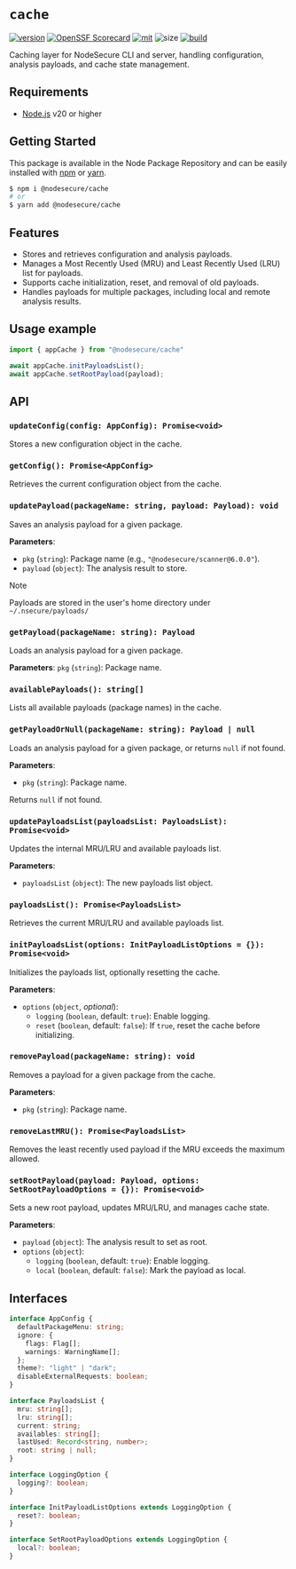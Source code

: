 # `cache`

[![version](https://img.shields.io/github/package-json/v/NodeSecure/Cli?filename=workspaces%cache%2Fpackage.json&style=for-the-badge)](https://www.npmjs.com/package/@nodesecure/cache)
[![OpenSSF
Scorecard](https://api.securityscorecards.dev/projects/github.com/NodeSecure/cli/badge?style=for-the-badge)](https://api.securityscorecards.dev/projects/github.com/NodeSecure/cli)
[![mit](https://img.shields.io/github/license/NodeSecure/Cli?style=for-the-badge)](https://github.com/NodeSecure/cli/blob/master/LICENSE)
![size](https://img.shields.io/github/languages/code-size/NodeSecure/cache?style=for-the-badge)
[![build](https://img.shields.io/github/actions/workflow/status/NodeSecure/cli/cache.yml?style=for-the-badge)](https://github.com/NodeSecure/cli/actions?query=workflow%3A%cache+CI%22)

Caching layer for NodeSecure CLI and server, handling configuration, analysis payloads, and cache state management.

## Requirements

- [Node.js](https://nodejs.org/en/) v20 or higher

## Getting Started

This package is available in the Node Package Repository and can be easily installed with [npm](https://docs.npmjs.com/getting-started/what-is-npm) or [yarn](https://yarnpkg.com).

```bash
$ npm i @nodesecure/cache
# or
$ yarn add @nodesecure/cache
```

## Features

- Stores and retrieves configuration and analysis payloads.
- Manages a Most Recently Used (MRU) and Least Recently Used (LRU) list for payloads.
- Supports cache initialization, reset, and removal of old payloads.
- Handles payloads for multiple packages, including local and remote analysis results.

## Usage example

```js
import { appCache } from "@nodesecure/cache"

await appCache.initPayloadsList();
await appCache.setRootPayload(payload);
```

## API

### `updateConfig(config: AppConfig): Promise<void>`

Stores a new configuration object in the cache.

### `getConfig(): Promise<AppConfig>`

Retrieves the current configuration object from the cache.

### `updatePayload(packageName: string, payload: Payload): void`

Saves an analysis payload for a given package.

**Parameters**:
- `pkg` (`string`): Package name (e.g., `"@nodesecure/scanner@6.0.0"`).
- `payload` (`object`): The analysis result to store.

> [!NOTE]
> Payloads are stored in the user's home directory under `~/.nsecure/payloads/`

### `getPayload(packageName: string): Payload`

Loads an analysis payload for a given package.

**Parameters**:
`pkg` (`string`): Package name.

### `availablePayloads(): string[]`

Lists all available payloads (package names) in the cache.

### `getPayloadOrNull(packageName: string): Payload | null`

Loads an analysis payload for a given package, or returns `null` if not found.

**Parameters**:

- `pkg` (`string`): Package name.

Returns `null` if not found.

### `updatePayloadsList(payloadsList: PayloadsList): Promise<void>`

Updates the internal MRU/LRU and available payloads list.

**Parameters**:

- `payloadsList` (`object`): The new payloads list object.

### `payloadsList(): Promise<PayloadsList>`

Retrieves the current MRU/LRU and available payloads list.

### `initPayloadsList(options: InitPayloadListOptions = {}): Promise<void>`

Initializes the payloads list, optionally resetting the cache.

**Parameters**:

- `options` (`object`, *optional*):
  - `logging` (`boolean`, default: `true`): Enable logging.
  - `reset` (`boolean`, default: `false`): If `true`, reset the cache before initializing.

### `removePayload(packageName: string): void`

Removes a payload for a given package from the cache.

**Parameters**:
- `pkg` (`string`): Package name.

### `removeLastMRU(): Promise<PayloadsList>`

Removes the least recently used payload if the MRU exceeds the maximum allowed.

### `setRootPayload(payload: Payload, options: SetRootPayloadOptions = {}): Promise<void>`

Sets a new root payload, updates MRU/LRU, and manages cache state.

**Parameters**:

- `payload` (`object`): The analysis result to set as root.
- `options` (`object`):
  - `logging` (`boolean`, default: `true`): Enable logging.
  - `local` (`boolean`, default: `false`): Mark the payload as local.

## Interfaces

```ts
interface AppConfig {
  defaultPackageMenu: string;
  ignore: {
    flags: Flag[];
    warnings: WarningName[];
  };
  theme?: "light" | "dark";
  disableExternalRequests: boolean;
}

interface PayloadsList {
  mru: string[];
  lru: string[];
  current: string;
  availables: string[];
  lastUsed: Record<string, number>;
  root: string | null;
}

interface LoggingOption {
  logging?: boolean;
}

interface InitPayloadListOptions extends LoggingOption {
  reset?: boolean;
}

interface SetRootPayloadOptions extends LoggingOption {
  local?: boolean;
}
```
